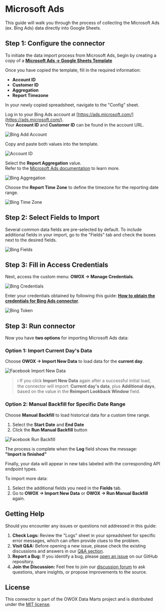 # Microsoft Ads

This guide will walk you through the process of collecting the Microsoft Ads (ex. Bing Ads) data directly into Google Sheets.

## Step 1: Configure the connector

To initiate the data import process from Microsoft Ads, begin by creating a copy of a [**Microsoft Ads → Google Sheets Template**](https://docs.google.com/spreadsheets/d/1OTLrSl1bMDC6IS8eKDYPEOx_LBZZI7kPePh2eTEeiEc/copy)

Once you have copied the template, fill in the required information:

- **Account ID**
- **Customer ID**
- **Aggregation**
- **Report Timezone**

In your newly copied spreadsheet, navigate to the "Config" sheet.

Log in to your Bing Ads account at [https://ads.microsoft.com/](https://ads.microsoft.com/).  
Your **Account ID** and **Customer ID** can be found in the account URL.

![Bing Add Account](./res/bing_addaccount.png)

Copy and paste both values into the template.

![Account ID](./res/bing_pasteid.png)

Select the **Report Aggregation** value.  
Refer to the [Microsoft Ads documentation](https://learn.microsoft.com/en-us/advertising/reporting-service/reportaggregation?view=bingads-13) to learn more.  

![Bing Aggregation](./res/bing_aggregation.png)

Choose the **Report Time Zone** to define the timezone for the reporting date range.

![Bing Time Zone](./res/bing_timezone.png)

## Step 2: Select Fields to Import

Several common data fields are pre-selected by default. To include additional fields in your import, go to the "Fields" tab and check the boxes next to the desired fields.

![Bing Fields](./res/bing_fields.png)

## Step 3: Fill in Access Credentials

Next, access the custom menu: **OWOX → Manage Credentials**.

![Bing Credentials](./res/bing_credentials.png)

Enter your credentials obtained by following this guide: [**How to obtain the credentials for Bing Ads connector**](../../packages/connectors/src/Sources/BingAds/CREDENTIALS.md).

![Bing Token](./res/bing_creds.png)

## Step 3: Run connector

Now you have **two options** for importing Microsoft Ads data:

### Option 1: Import Current Day's Data

Choose **OWOX → Import New Data** to load data for the **current day**.

![Facebook Import New Data](./res/facebook_newdata.png)

> ℹ️ If you click **Import New Data** again after a successful initial load,  
> the connector will import: **Current day's data**, plus **Additional days**, based on the value in the **Reimport Lookback Window** field.

### Option 2: Manual Backfill for Specific Date Range

Choose **Manual Backfill** to load historical data for a custom time range.

1. Select the **Start Date** and **End Date**  
2. Click the **Run Manual Backfill** button

![Facebook Run Backfill](./res/facebook_runbackfill.png)

The process is complete when the **Log** field shows the message:  
**"Import is finished"**  

Finally, your data will appear in new tabs labeled with the corresponding API endpoint types.  

To import more data:

1. Select the additional fields you need in the **Fields** tab.
2. Go to **OWOX → Import New Data** or **OWOX → Run Manual Backfill** again.

## Getting Help

Should you encounter any issues or questions not addressed in this guide:

1. **Check Logs:** Review the "Logs" sheet in your spreadsheet for specific error messages, which can often provide clues to the problem.
2. **Visit Q&A:** Before opening a new issue, please check the existing discussions and answers in our [Q&A section](https://github.com/OWOX/owox-data-marts/discussions/categories/q-a).
3. **Report a Bug:** If you identify a bug, please [open an issue](https://github.com/OWOX/owox-data-marts/issues) on our GitHub repository.
4. **Join the Discussion:** Feel free to join our [discussion forum](https://github.com/OWOX/owox-data-marts/discussions) to ask questions, share insights, or propose improvements to the source.

## License

This connector is part of the OWOX Data Marts project and is distributed under the [MIT license](../../licenses/MIT.md).
